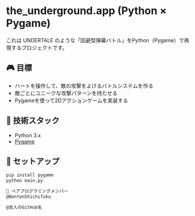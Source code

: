 # the_underground.app (Python × Pygame)

これは UNDERTALE のような「回避型弾幕バトル」をPython（Pygame）で再現するプロジェクトです。

## 🎮 目標
- ハートを操作して、敵の攻撃をよけるバトルシステムを作る
- 敵ごとにユニークな攻撃パターンを持たせる
- Pygameを使って2Dアクションゲームを実装する

## 🔧 技術スタック
- Python 3.x
- [Pygame](https://www.pygame.org/)

## 🚀 セットアップ
```bash
pip install pygame
python main.py

👥 ペアプログラミングメンバー
@BentenShichifuku

@友人のGitHub名